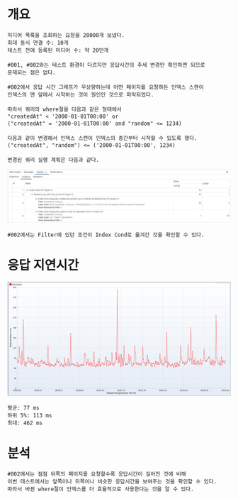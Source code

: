 # 개요
    미디어 목록을 조회하는 요청을 20000개 보냈다.
    최대 동시 연결 수: 10개
    테스트 전에 등록된 미디어 수: 약 20만개

    #001, #002와는 테스트 환경이 다르지만 응답시간의 추세 변경만 확인하면 되므로
    문제되는 점은 없다.
    
    #002에서 응답 시간 그래프가 우상향하는데 어떤 페이지를 요청하든 인덱스 스캔이
    인덱스의 맨 앞에서 시작하는 것이 원인인 것으로 파악되었다.
    
    따라서 쿼리의 where절을 다음과 같은 형태에서
    "createdAt" < '2000-01-01T00:00' or 
    ("createdAt" = '2000-01-01T00:00' and "random" <= 1234)

    다음과 같이 변경해서 인덱스 스캔이 인덱스의 중간부터 시작할 수 있도록 했다.
    ("createdAt", "random") <= ('2000-01-01T00:00', 1234)

    변경된 쿼리 실행 계획은 다음과 같다.
![](./image/003/explain_analyze_table.png)   

    #002에서는 Filter에 있던 조건이 Index Cond로 옮겨간 것을 확인할 수 있다.

# 응답 지연시간   
![](./image/003/response.png)   

    평균: 77 ms   
    하위 5%: 113 ms   
    최대: 462 ms 
    
# 분석
    #002에서는 점점 뒤쪽의 페이지를 요청할수록 응답시간이 길어진 것에 비해
    이번 테스트에서는 앞쪽이나 뒤쪽이나 비슷한 응답시간을 보여주는 것을 확인할 수 있다.
    따라서 바뀐 where절이 인덱스를 더 효율적으로 사용한다는 것을 알 수 있다.
